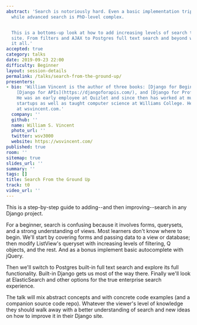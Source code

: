 ```yaml
---
abstract: 'Search is notoriously hard. Even a basic implementation trips up many beginners
  while advanced search is PhD-level complex.


  This is a bottoms-up look at how to add increasing levels of search to any Django
  site. From filters and AJAX to Postgres full text search and beyond we''ll cover
  it all.'
accepted: true
category: talks
date: 2019-09-23 22:00
difficulty: Beginner
layout: session-details
permalink: /talks/search-from-the-ground-up/
presenters:
- bio: 'William Vincent is the author of three books: [Django for Beginners](https://djangoforbeginners.com/),
    [Django for APIs](https://djangoforapis.com/), and [Django for Professionals](https://djangoforprofessionals.com/).
    He was an early employee at Quizlet and since then has worked at multiple early-stage
    startups as well as taught computer science at Williams College. He writes regularly
    at wsvincent.com.'
  company: ''
  github: ''
  name: William S. Vincent
  photo_url: ''
  twitter: wsv3000
  website: https://wsvincent.com/
published: true
room: ''
sitemap: true
slides_url: ''
summary: ''
tags: []
title: Search From the Ground Up
track: t0
video_url: ''
---
```


This is a step-by-step guide to adding--and then improving--search in any Django project.

For a beginner, search is confusing because it involves forms, querysets, and a strong understanding of views. Most learners don't know where to begin. We'll start by covering forms and passing data to a view or database; then modify ListView's queryset with increasing levels of filtering, Q objects, and the rest. And as a bonus implement basic autocomplete with jQuery.

Then we'll switch to Postgres built-in full text search and explore its full functionality. Built-in Django gets us most of the way there. Finally we'll look at ElasticSearch and other options for the true enterprise search experience.

The talk will mix abstract concepts and with concrete code examples (and a companion source code repo). Whatever the viewer's level of knowledge they should walk away with a better understanding of search and new ideas on how to improve it in their Django site.
